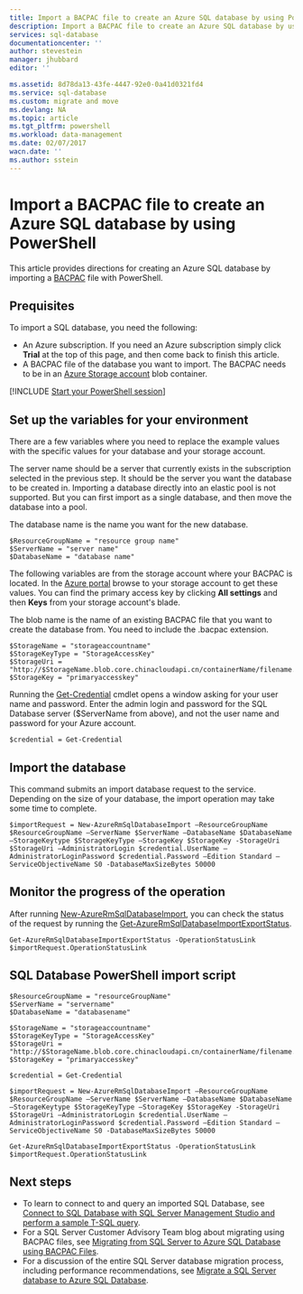 ```yaml
---
title: Import a BACPAC file to create an Azure SQL database by using PowerShell | Azure
description: Import a BACPAC file to create an Azure SQL database by using PowerShell
services: sql-database
documentationcenter: ''
author: stevestein
manager: jhubbard
editor: ''

ms.assetid: 8d78da13-43fe-4447-92e0-0a41d0321fd4
ms.service: sql-database
ms.custom: migrate and move
ms.devlang: NA
ms.topic: article
ms.tgt_pltfrm: powershell
ms.workload: data-management
ms.date: 02/07/2017
wacn.date: ''
ms.author: sstein
---
```


# Import a BACPAC file to create an Azure SQL database by using PowerShell

This article provides directions for creating an Azure SQL database by importing a [BACPAC](https://msdn.microsoft.com/zh-cn/library/ee210546.aspx#Anchor_4) file with PowerShell.

## Prequisites

To import a SQL database, you need the following:

- An Azure subscription. If you need an Azure subscription simply click **Trial** at the top of this page, and then come back to finish this article.
- A BACPAC file of the database you want to import. The BACPAC needs to be in an [Azure Storage account](../storage/storage-create-storage-account.md) blob container.

[!INCLUDE [Start your PowerShell session](../../includes/sql-database-powershell.md)]

## Set up the variables for your environment

There are a few variables where you need to replace the example values with the specific values for your database and your storage account.

The server name should be a server that currently exists in the subscription selected in the previous step. It should be the server you want the database to be created in. Importing a database directly into an elastic pool is not supported. But you can first import as a single database, and then move the database into a pool.

The database name is the name you want for the new database.

```
$ResourceGroupName = "resource group name"
$ServerName = "server name"
$DatabaseName = "database name"
```

The following variables are from the storage account where your BACPAC is located. In the [Azure portal](https://portal.azure.cn) browse to your storage account to get these values. You can find the primary access key by clicking **All settings** and then **Keys** from your storage account's blade.

The blob name is the name of an existing BACPAC file that you want to create the database from. You need to include the .bacpac extension.

```
$StorageName = "storageaccountname"
$StorageKeyType = "StorageAccessKey"
$StorageUri = "http://$StorageName.blob.core.chinacloudapi.cn/containerName/filename.bacpac"
$StorageKey = "primaryaccesskey"
```

Running the [Get-Credential](https://msdn.microsoft.com/zh-cn/library/azure/hh849815\(v=azure.300\).aspx) cmdlet opens a window asking for your user name and password. Enter the admin login and password for the SQL Database server ($ServerName from above), and not the user name and password for your Azure account.

```
$credential = Get-Credential
```

## Import the database

This command submits an import database request to the service. Depending on the size of your database, the import operation may take some time to complete.

```
$importRequest = New-AzureRmSqlDatabaseImport –ResourceGroupName $ResourceGroupName –ServerName $ServerName –DatabaseName $DatabaseName –StorageKeytype $StorageKeyType –StorageKey $StorageKey -StorageUri $StorageUri –AdministratorLogin $credential.UserName –AdministratorLoginPassword $credential.Password –Edition Standard –ServiceObjectiveName S0 -DatabaseMaxSizeBytes 50000
```

## Monitor the progress of the operation

After running [New-AzureRmSqlDatabaseImport](https://msdn.microsoft.com/zh-cn/library/mt707793.aspx), you can check the status of the request by running the [Get-AzureRmSqlDatabaseImportExportStatus](https://msdn.microsoft.com/zh-cn/library/mt707794.aspx).

```
Get-AzureRmSqlDatabaseImportExportStatus -OperationStatusLink $importRequest.OperationStatusLink
```

## SQL Database PowerShell import script

```
$ResourceGroupName = "resourceGroupName"
$ServerName = "servername"
$DatabaseName = "databasename"

$StorageName = "storageaccountname"
$StorageKeyType = "StorageAccessKey"
$StorageUri = "http://$StorageName.blob.core.chinacloudapi.cn/containerName/filename.bacpac"
$StorageKey = "primaryaccesskey"

$credential = Get-Credential

$importRequest = New-AzureRmSqlDatabaseImport –ResourceGroupName $ResourceGroupName –ServerName $ServerName –DatabaseName $DatabaseName –StorageKeytype $StorageKeyType –StorageKey $StorageKey -StorageUri $StorageUri –AdministratorLogin $credential.UserName –AdministratorLoginPassword $credential.Password –Edition Standard –ServiceObjectiveName S0 -DatabaseMaxSizeBytes 50000

Get-AzureRmSqlDatabaseImportExportStatus -OperationStatusLink $importRequest.OperationStatusLink
```

## Next steps
* To learn to connect to and query an imported SQL Database, see [Connect to SQL Database with SQL Server Management Studio and perform a sample T-SQL query](./sql-database-connect-query-ssms.md).
* For a SQL Server Customer Advisory Team blog about migrating using BACPAC files, see [Migrating from SQL Server to Azure SQL Database using BACPAC Files](https://blogs.msdn.microsoft.com/sqlcat/2016/10/20/migrating-from-sql-server-to-azure-sql-database-using-bacpac-files/).
* For a discussion of the entire SQL Server database migration process, including performance recommendations, see [Migrate a SQL Server database to Azure SQL Database](./sql-database-cloud-migrate.md).